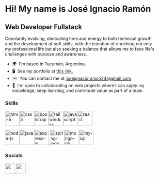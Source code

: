 Hi! My name is José Ignacio Ramón
==========================================================================================================================================

Web Developer Fullstack
-----------------------

Constantly evolving, dedicating time and energy to both technical growth and the development of soft skills, with the intention of enriching not only my professional life but also seeking a balance that allows me to face life's challenges with purpose and awareness.

* 🌍  I'm based in Tucumán, Argentina.
* 🖥️  See my portfolio at [this link.](http://ignacioramon.netlify.app)
* ✉️  You can contact me at [joseignacioramon24@gmail.com](mailto:joseignacioramon24@gmail.com)
* 🤝  I'm open to collaborating on web projects where I can apply my knowledge, keep learning, and contribute value as part of a team.

### Skills


<p align="left">
<a href="https://developer.mozilla.org/en-US/docs/Web/HTML" target="_blank" rel="noreferrer"><img width="48" height="48" src="https://img.icons8.com/color/96/html-5--v1.png" alt="html-5"/></a><a href="https://developer.mozilla.org/en-US/docs/Web/CSS" target="_blank" rel="noreferrer"><img width="48" height="48" src="https://img.icons8.com/color/96/css3.png" alt="css3"/></a><a href="https://getbootstrap.com/" target="_blank" rel="noreferrer"><img width="48" height="48" src="https://img.icons8.com/color/96/bootstrap--v2.png" alt="bootstrap"/></a><a href="https://tailwindcss.com/" target="_blank" rel="noreferrer"><img width="48" height="48" src="https://img.icons8.com/color/96/tailwindcss.png" alt="tailwindcss"/></a><a href="https://developer.mozilla.org/en-US/docs/Web/JavaScript" target="_blank" rel="noreferrer"><img width="48" height="48" src="https://img.icons8.com/color/96/javascript--v1.png" alt="javascript"/></a><a href="https://react.dev/" target="_blank" rel="noreferrer"><img width="48" height="48" src="https://img.icons8.com/external-tal-revivo-color-tal-revivo/96/external-react-a-javascript-library-for-building-user-interfaces-logo-color-tal-revivo.png" alt="react"/></a>
</p>
<p align="left">
<a href="https://developer.mozilla.org/en-US/docs/Web/API/Node" target="_blank" rel="noreferrer"><img width="48" height="48" src="https://img.icons8.com/fluency/48/node-js.png" alt="node-js"/></a><a href="https://developer.mozilla.org/en-US/docs/Glossary/Java" target="_blank" rel="noreferrer"><img width="48" height="48" src="https://img.icons8.com/color/48/java-coffee-cup-logo--v1.png" alt="java"/></a><a href="https://expressjs.com/" target="_blank" rel="noreferrer"><img width="48" height="48" src="https://img.icons8.com/ios/50/FFFFFF/express-js.png" alt="express-js"/> 
</a><a href="https://spring.io/projects/spring-boot" target="_blank" rel="noreferrer"><img width="48" height="48" src="https://img.icons8.com/color/48/spring-logo.png" alt="spring-logo"/></a><a href="https://www.mongodb.com/" target="_blank" rel="noreferrer"><img width="48" height="48" src="https://img.icons8.com/color/48/mongo-db.png" alt="mongo-db"/></a><a href="https://www.mysql.com/" target="_blank" rel="noreferrer"><img width="48" height="48" src="https://img.icons8.com/color/48/my-sql.png" alt="my-sql"/></a>
</p>



### Socials

<p align="left"> <a href="https://www.github.com/IgnacioRMN" target="_blank" rel="noreferrer"> <picture> <source media="(prefers-color-scheme: dark)" srcset="https://raw.githubusercontent.com/danielcranney/readme-generator/main/public/icons/socials/github-dark.svg" /> <source media="(prefers-color-scheme: light)" srcset="https://raw.githubusercontent.com/danielcranney/readme-generator/main/public/icons/socials/github.svg" /> <img src="https://raw.githubusercontent.com/danielcranney/readme-generator/main/public/icons/socials/github.svg" width="32" height="32" /> </picture> </a> <a href="https://www.linkedin.com/in/igramon" target="_blank" rel="noreferrer"> <picture> <source media="(prefers-color-scheme: dark)" srcset="https://raw.githubusercontent.com/danielcranney/readme-generator/main/public/icons/socials/linkedin-dark.svg" /> <source media="(prefers-color-scheme: light)" srcset="https://raw.githubusercontent.com/danielcranney/readme-generator/main/public/icons/socials/linkedin.svg" /> <img src="https://raw.githubusercontent.com/danielcranney/readme-generator/main/public/icons/socials/linkedin.svg" width="32" height="32" /> </picture> </a></p>
